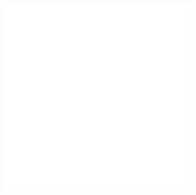 <div>
    <a href="mailto:yl29qtw6e@mozmail.com">
    <img src="welcome.svg" alt="Click to copy email">
    </a>
</div>